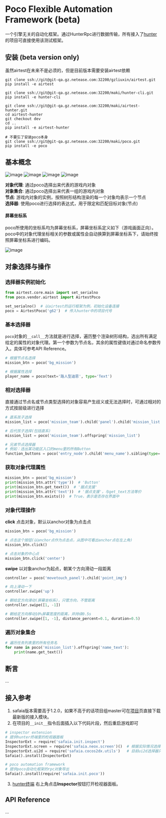 # Poco Flexible Automation Framework (beta)

一个引擎无关的自动化框架。通过HunterRpc进行数据传输，所有接入了[hunter](http://hunter.nie.netease.com)的项目可直接使用该测试框架。

## 安装 (beta version only)

虽然airtest在未来不是必须的，但是目前版本需要安装airtest依赖

```
git clone ssh://git@git-qa.gz.netease.com:32200/gzliuxin/airtest.git
pip install -e airtest

git clone ssh://git@git-qa.gz.netease.com:32200/maki/hunter-cli.git
pip install -e hunter-cli

git clone ssh://git@git-qa.gz.netease.com:32200/maki/airtest-hunter.git
cd airtest-hunter
git checkout dev
cd ..
pip install -e airtest-hunter

# 不要忘了安装poco本身
git clone ssh://git@git-qa.gz.netease.com:32200/maki/poco.git
pip install -e poco
```

## 基本概念

![image](http://init.nie.netease.com/images/hunter/inspector/hunter-inspector.png)
![image](http://init.nie.netease.com/images/hunter/inspector/hunter-inspector-text-attribute.png)
![image](http://init.nie.netease.com/images/hunter/inspector/hunter-inspector-hierarchy-search.png)
![image](http://init.nie.netease.com/images/hunter/inspector/hunter-inspector-hierarchy-relations.png)

**对象代理**: 通过poco选择出来代表的游戏内对象  
**对象集合**: 通过poco选择出来代表一组的游戏内对象  
**节点**: 游戏内对象的实例，按照树形结构渲染的每一个对象均表示一个节点  
**选择器**: 使用poco进行选择的表达式，用于限定和匹配目标对象(节点)  

#### 屏幕坐标系

poco所使用的坐标系均为屏幕坐标系，屏幕坐标系定义如下（游戏画面正向）。poco中的对象代理坐标相关的参数或属性会自动换算到屏幕坐标系下，请始终按照屏幕坐标系进行编码。

![image](http://init.nie.netease.com/images/hunter/inspector/screen-coordinate-system.jpg)

## 对象选择与操作

### 选择器实例初始化

```python
from airtest.core.main import set_serialno
from poco.vendor.airtest import AirtestPoco

set_serialno()  # 以airtest的运行框架为例，初始化设备连接
poco = AirtestPoco('g62')  # 传入hunter中的项目代号
```

### 基本选择器

`poco`对象的`__call__`方法就是进行选择，遍历整个渲染树形结构，选出所有满足给定的属性的对象代理。第一个参数为节点名，其余的属性键值对通过命名参数传入。具体可参考API Reference。

```python
# 根据节点名选择
mission_btn = poco('bg_mission')

# 根据属性选择
player_name = poco(text='路人型迪恩', type='Text')
```

### 相对选择器

直接通过节点名或节点类型选择的对象容易产生歧义或无法选择时，可通过相对的方式按层级进行选择

```python
# 直系孩子选择
mission_list = poco('mission_team').child('panel').child('mission_list')

# 后代孩子选择(包括直系)
mission_list = poco('mission_team').offspring('mission_list')

# 兄弟节点选择器
# 例如：选出某功能区入口的menu里的所有Button
function_buttons = poco('entry_node').child('menu_name').sibling(type='Button')
```

### 获取对象代理属性

```python
mission_btn = poco('bg_mission')
print(mission_btn.attr('type'))  # 'Button'
print(mission_btn.get_text())  # '据点支援'
print(mission_btn.attr('text'))  # '据点支援'，与get_text方法等价
print(mission_btn.exists())  # True，表示是否存在界面中
```

### 对象代理操作

**click** 点击对象，默认以anchor对象为点击点

```python
mission_btn = poco('bg_mission')

# 点击这个按钮(以anchor点作为点击点，从图中可看出anchor点在左上角)
mission_btn.click()    

# 点击对象的中心点
mission_btn.click('center') 
```

**swipe** 以对象anchor为起点，朝某个方向滑动一段距离

```python
controller = poco('movetouch_panel').child('point_img')

# 向上滑动一下
controller.swipe('up')

# 朝给定方向滑动(屏幕坐标系)，只管方向，不管距离
controller.swipe([1, -1])

# 朝给定方向移动10%屏幕宽度的距离，并持续0.5s
controller.swipe([1, -1], distance_percent=0.1, duration=0.5)
```

### 遍历对象集合

```python
# 遍历任务列表里的所有任务名
for name in poco('mission_list').offspring('name_text'):
    print(name.get_text())
```

## 断言

...

## 接入参考

1. safaia版本需要高于1.2.0，如果不高于的话项目组master可在[项目](http://hunter.nie.netease.com/mywork/project#/)页直接下载最新版的接入模块。
1. 在项目的`__init__`指令后面插入以下代码片段，然后重启游戏即可

```python
# inspector extension
# 提供hunter终端里的检视器面板
InspectorExt = require('safaia.init.inspect')
InspectorExt.screen = require('safaia.neox.screen')()  # 根据实际情况选择neox/messiah
InspectorExt.ui2d = require('safaia.cocos2dx.utils')   # 目前ui2d选择器只实现了cocosui，其他的ui框架可另外单独实现
Safaia().install(InspectorExt)

# poco automation framework
# 提供poco自动化框架的rpc对象导出
Safaia().install(require('safaia.init.poco'))
```

3. [hunter终端](http://hunter.nie.netease.com) 右上角点击**Inspector**按钮打开检视器面板。


## API Reference

...
